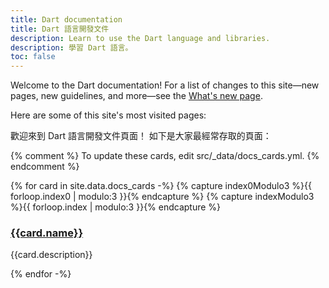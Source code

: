 ```yaml
---
title: Dart documentation
title: Dart 語言開發文件
description: Learn to use the Dart language and libraries.
description: 學習 Dart 語言。
toc: false
---
```


Welcome to the Dart documentation!
For a list of changes to this site—new pages, new guidelines, and more—see
the [What's new page][].

[What's new page]: /guides/whats-new

Here are some of this site's most visited pages:

歡迎來到 Dart 語言開發文件頁面！
如下是大家最經常存取的頁面：

{% comment %}
To update these cards, edit src/_data/docs_cards.yml.
{% endcomment %}

<div class="card-grid">
{% for card in site.data.docs_cards -%}
  {% capture index0Modulo3 %}{{ forloop.index0 | modulo:3 }}{% endcapture %}
  {% capture indexModulo3 %}{{ forloop.index | modulo:3 }}{% endcapture %}
  <div class="card">
    <h3><a href="{{card.url}}">{{card.name}}</a></h3>
    <p>{{card.description}}</p>
  </div>
{% endfor -%}
</div>

